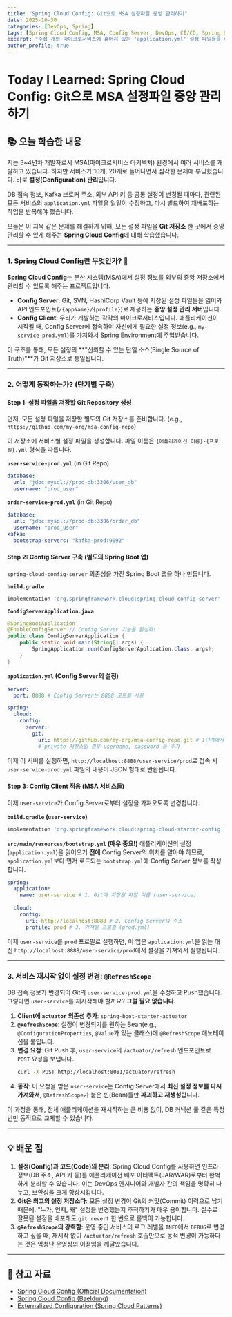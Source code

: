 ```yaml
---
title: "Spring Cloud Config: Git으로 MSA 설정파일 중앙 관리하기"
date: 2025-10-30
categories: [DevOps, Spring]
tags: [Spring Cloud Config, MSA, Config Server, DevOps, CI/CD, Spring Boot, TIL]
excerpt: "수십 개의 마이크로서비스에 흩어져 있는 'application.yml' 설정 파일들을 Git 저장소 한 곳에서 중앙 관리하는 Spring Cloud Config의 원리를 학습합니다. Config Server와 Client 설정 방법, 그리고 서비스 재시작 없이 설정을 동적으로 갱신하는 방법을 알아봅니다."
author_profile: true
---
```


# Today I Learned: Spring Cloud Config: Git으로 MSA 설정파일 중앙 관리하기

## 📚 오늘 학습한 내용

저는 3~4년차 개발자로서 MSA(마이크로서비스 아키텍처) 환경에서 여러 서비스를 개발하고 있습니다. 하지만 서비스가 10개, 20개로 늘어나면서 심각한 문제에 부딪혔습니다. 바로 **설정(Configuration) 관리**입니다.

DB 접속 정보, Kafka 브로커 주소, 외부 API 키 등 공통 설정이 변경될 때마다, 관련된 모든 서비스의 `application.yml` 파일을 일일이 수정하고, 다시 빌드하여 재배포하는 작업을 반복해야 했습니다.

오늘은 이 지옥 같은 문제를 해결하기 위해, 모든 설정 파일을 **Git 저장소** 한 곳에서 중앙 관리할 수 있게 해주는 **Spring Cloud Config**에 대해 학습했습니다.

---

### 1. **Spring Cloud Config란 무엇인가? 🏦**

**Spring Cloud Config**는 분산 시스템(MSA)에서 설정 정보를 외부의 중앙 저장소에서 관리할 수 있도록 해주는 프로젝트입니다.

-   **Config Server**: Git, SVN, HashiCorp Vault 등에 저장된 설정 파일들을 읽어와 API 엔드포인트(`/{appName}/{profile}`)로 제공하는 **중앙 설정 관리 서버**입니다.
-   **Config Client**: 우리가 개발하는 각각의 마이크로서비스입니다. 애플리케이션이 시작될 때, Config Server에 접속하여 자신에게 필요한 설정 정보(e.g., `my-service-prod.yml`)를 가져와서 Spring Environment에 주입받습니다.



이 구조를 통해, 모든 설정의 **"신뢰할 수 있는 단일 소스(Single Source of Truth)"**가 Git 저장소로 통일됩니다.

---

### 2. **어떻게 동작하는가? (단계별 구축)**

#### **Step 1: 설정 파일을 저장할 Git Repository 생성**
먼저, 모든 설정 파일을 저장할 별도의 Git 저장소를 준비합니다. (e.g., `https://github.com/my-org/msa-config-repo`)

이 저장소에 서비스별 설정 파일을 생성합니다. 파일 이름은 `{애플리케이션 이름}-{프로필}.yml` 형식을 따릅니다.

**`user-service-prod.yml`** (in Git Repo)
```yaml
database:
  url: "jdbc:mysql://prod-db:3306/user_db"
  username: "prod_user"
```

**`order-service-prod.yml`** (in Git Repo)
```yaml
database:
  url: "jdbc:mysql://prod-db:3306/order_db"
  username: "prod_user"
kafka:
  bootstrap-servers: "kafka-prod:9092"
```

#### **Step 2: Config Server 구축 (별도의 Spring Boot 앱)**
`spring-cloud-config-server` 의존성을 가진 Spring Boot 앱을 하나 만듭니다.

**`build.gradle`**
```groovy
implementation 'org.springframework.cloud:spring-cloud-config-server'
```

**`ConfigServerApplication.java`**
```java
@SpringBootApplication
@EnableConfigServer // Config Server 기능을 활성화!
public class ConfigServerApplication {
    public static void main(String[] args) {
        SpringApplication.run(ConfigServerApplication.class, args);
    }
}
```

**`application.yml` (Config Server의 설정)**
```yaml
server:
  port: 8888 # Config Server는 8888 포트를 사용

spring:
  cloud:
    config:
      server:
        git:
          uri: https://github.com/my-org/msa-config-repo.git # 1단계에서 만든 Git 저장소 주소
          # private 저장소일 경우 username, password 등 추가
```
이제 이 서버를 실행하면, `http://localhost:8888/user-service/prod`로 접속 시 `user-service-prod.yml` 파일의 내용이 JSON 형태로 반환됩니다.

#### **Step 3: Config Client 적용 (MSA 서비스들)**
이제 `user-service`가 Config Server로부터 설정을 가져오도록 변경합니다.

**`build.gradle` (`user-service`)**
```groovy
implementation 'org.springframework.cloud:spring-cloud-starter-config'
```

**`src/main/resources/bootstrap.yml` (매우 중요!)**
애플리케이션의 설정(`application.yml`)을 읽어오기 **전에** Config Server의 위치를 알아야 하므로, `application.yml`보다 먼저 로드되는 `bootstrap.yml`에 Config Server 정보를 작성합니다.

```yaml
spring:
  application:
    name: user-service # 1. Git에 저장된 파일 이름 (user-service)
  
  cloud:
    config:
      uri: http://localhost:8888 # 2. Config Server의 주소
      profile: prod # 3. 가져올 프로필 (prod.yml)
```
이제 `user-service`를 `prod` 프로필로 실행하면, 이 앱은 `application.yml`을 읽는 대신 `http://localhost:8888/user-service/prod`에서 설정을 가져와서 실행됩니다.

---

### 3. **서비스 재시작 없이 설정 변경: `@RefreshScope`**

DB 접속 정보가 변경되어 Git의 `user-service-prod.yml`을 수정하고 Push했습니다. 그렇다면 `user-service`를 재시작해야 할까요? **그럴 필요 없습니다.**

1.  **Client에 `actuator` 의존성 추가**: `spring-boot-starter-actuator`
2.  **`@RefreshScope`**: 설정이 변경되기를 원하는 Bean(e.g., `@ConfigurationProperties`, `@Value`가 있는 클래스)에 `@RefreshScope` 애노테이션을 붙입니다.
3.  **변경 요청**: Git Push 후, `user-service`의 `/actuator/refresh` 엔드포인트로 `POST` 요청을 보냅니다.
    ```bash
    curl -X POST http://localhost:8081/actuator/refresh
    ```
4.  **동작**: 이 요청을 받은 `user-service`는 Config Server에서 **최신 설정 정보를 다시 가져와서**, `@RefreshScope`가 붙은 빈(Bean)들만 **파괴하고 재생성**합니다.

이 과정을 통해, 전체 애플리케이션을 재시작하는 큰 비용 없이, DB 커넥션 풀 같은 특정 빈만 동적으로 교체할 수 있습니다.

---

## 💡 배운 점

1.  **설정(Config)과 코드(Code)의 분리**: Spring Cloud Config를 사용하면 인프라 정보(DB 주소, API 키 등)를 애플리케이션 배포 아티팩트(JAR/WAR)로부터 완벽하게 분리할 수 있습니다. 이는 DevOps 엔지니어와 개발자 간의 책임을 명확히 나누고, 보안성을 크게 향상시킵니다.
2.  **Git은 최고의 설정 저장소다**: 모든 설정 변경이 Git의 커밋(Commit) 이력으로 남기 때문에, "누가, 언제, 왜" 설정을 변경했는지 추적하기가 매우 용이합니다. 실수로 잘못된 설정을 배포해도 `git revert` 한 번으로 롤백이 가능합니다.
3.  **`@RefreshScope`의 강력함**: 운영 중인 서비스의 로그 레벨을 `INFO`에서 `DEBUG`로 변경하고 싶을 때, 재시작 없이 `/actuator/refresh` 호출만으로 동적 변경이 가능하다는 것은 엄청난 운영상의 이점임을 깨달았습니다.

---

## 🔗 참고 자료

-   [Spring Cloud Config (Official Documentation)](https://spring.io/projects/spring-cloud-config)
-   [Spring Cloud Config (Baeldung)](https://www.baeldung.com/spring-cloud-configuration)
-   [Externalized Configuration (Spring Cloud Patterns)](https://spring.io/blog/2015/01/20/microservice-infrastructure-with-spring-cloud-config)